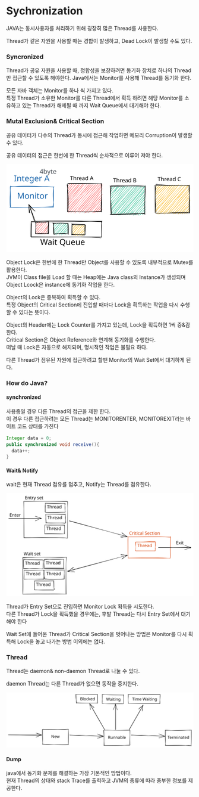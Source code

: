 # Sychronization

JAVA는 동시사용자를 처리하기 위해 굉장히 많은 Thread를 사용한다.

Thread가 같은 자원을 사용할 때는 경합이 발생하고, Dead Lock이 발생할 수도 있다.

### Syncronized

Thread가 공유 자원을 사용할 때, 정합성을 보장하려면 동기화 장치로 하나의 Thread만 접근할 수 있도록 해야한다. Java에서는 Monitor를 사용해 Thread를 동기화 한다.

모든 자바 객체는 Monitor를 하나 씩 가지고 있다.\
특정 Thread가 소유한 Monitor를 다른 Thread에서 획득 하려면 해당 Monitor를 소유하고 있는 Thread가 해제될 때 까지 Wait Queue에서 대기해야 한다.

### Mutal Exclusion& Critical Section

공유 데이터가 다수의 Thread가 동시에 접근해 작업하면 메모리 Corruption이 발생할 수 있다.

공유 데이터의 접근은 한번에 한 Thread씩 순차적으로 이루어 져야 한다.

<img src="../../.gitbook/assets/file.drawing (12) (2).svg" alt="" class="gitbook-drawing">

Object Lock은 한번에 한 Thread만 Object를 사용할 수 있도록 내부적으로 Mutex를 활용한다.\
JVM이 Class file을 Load 할 때는 Heap에는 Java class의 Instance가 생성되며 Object Lcock은 instance에 동기화 작업을 한다.

Object의 Lock은 중복하여 획득할 수 있다.\
특정 Object의 Critical Section에 진입할 때마다 Lock을 획득하는 작업을 다시 수행할 수 있다는 뜻이다.

Object의 Header에는 Lock Counter를 가지고 있는데, Lock을 획득하면 1씩 증&감 한다.\
Critical Section은 Object Reference와 연계해 동기화를 수행한다.\
떠날 때 Lock은 자동으로 해지되며, 명시적인 작업은 불필요 하다.

다른 Thread가 점유된 자원에 접근하려고 할땐 Monitor의 Wait Set에서 대기하게 된다.

### How do Java?

#### synchronized

사용중일 경우 다른 Thread의 접근을 제한 한다.\
이 경우 다른 접근하려는 모든 Thread는 MONITORENTER, MONITOREXIT라는 바이트 코드 상태를 가진다

```java
Integer data = 0;
public synchronized void receive(){
  data++;
}
```

#### Wait& Notify&#x20;

&#x20;wait은 현재 Thread 점유를 멈추고, Notify는 Thread를 점유한다.

<img src="../../.gitbook/assets/file.drawing (7).svg" alt="" class="gitbook-drawing">

Thread가 Entry Set으로 진입하면 Monitor Lock 획득을 시도한다. \
다른 Thread가 Lock을 획득했을 경우에는, 후발 Thread는 다시 Entry Set에서 대기해야 한다

Wait Set에 들어온 Thread가 Critical Section을 벗어나는 방법은 Monitor를 다시 획득해 Lock을 놓고 나가는 방법 이외에는 없다.

### Thread

Thread는 daemon& non-daemon Thread로 나눌 수 있다.

daemon Thread는 다른 Thread가 없으면 동작을 중지한다.

<img src="../../.gitbook/assets/file.drawing (15).svg" alt="" class="gitbook-drawing">

#### Dump

java에서 동기화 문제를 해결하는 가장 기본적인 방법이다. \
현재 Thread의 상태와 stack Trace를 출력하고 JVM의 종류에 따라 풍부한 정보를 제공한다.

